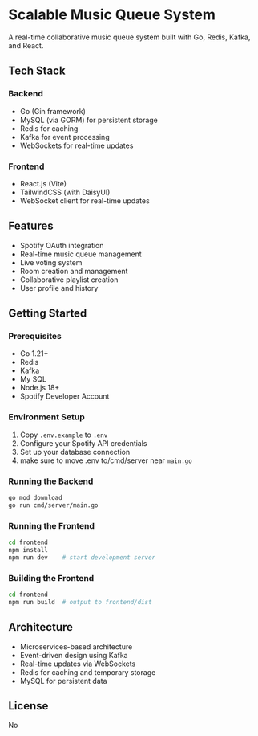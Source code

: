 # Scalable Music Queue System

A real-time collaborative music queue system built with Go, Redis, Kafka, and React.

## Tech Stack

### Backend
- Go (Gin framework)
- MySQL (via GORM) for persistent storage
- Redis for caching
- Kafka for event processing
- WebSockets for real-time updates

### Frontend
- React.js (Vite)
- TailwindCSS (with DaisyUI)
- WebSocket client for real-time updates

## Features
- Spotify OAuth integration
- Real-time music queue management
- Live voting system
- Room creation and management
- Collaborative playlist creation
- User profile and history

## Getting Started

### Prerequisites
- Go 1.21+
- Redis
- Kafka
- My SQL
- Node.js 18+
- Spotify Developer Account

### Environment Setup
1. Copy `.env.example` to `.env`
2. Configure your Spotify API credentials
3. Set up your database connection
4. make sure to move .env to/cmd/server near `main.go`

### Running the Backend
```bash
go mod download
go run cmd/server/main.go
```

### Running the Frontend
```bash
cd frontend
npm install
npm run dev    # start development server
```
### Building the Frontend
```bash
cd frontend
npm run build  # output to frontend/dist
```

## Architecture
- Microservices-based architecture
- Event-driven design using Kafka
- Real-time updates via WebSockets
- Redis for caching and temporary storage
- MySQL for persistent data

## License
No

